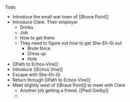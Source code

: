 Todo
- Introduce the small war town of [[Brave Point]]
- Introduce Clare. Their employer
	- Drinks
	- Job
	- How to get there
	- They need to figure out how to get She-Eh-Gi out
		- Brute force
		- Dress up
		- Hole
- [[Path to Echos-Vine]]
- Introduce [[Echos Vine]]
- Escape with She-Eh-Gi
- Return through [[Path to Echos-Vine]]
- Meet slightly west of [[Brave Point]] to meet with Clare
	- Another job getting a friend. [[Paol Gielby]]
	- 
